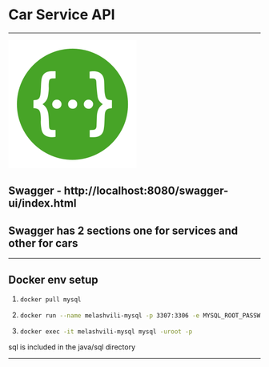 # Car Service API
***
<img src="src/main/resources/images/swagger.png" alt="Project logo" width="256"/>

## Swagger - http://localhost:8080/swagger-ui/index.html
## Swagger has 2 sections one for services and other for cars

***
## Docker env setup
1) ```bash 
   docker pull mysql

2) ```bash
   docker run --name melashvili-mysql -p 3307:3306 -e MYSQL_ROOT_PASSWORD=123 -d mysql:latest
   
3) ```bash
   docker exec -it melashvili-mysql mysql -uroot -p
   
sql is included in the java/sql directory
***